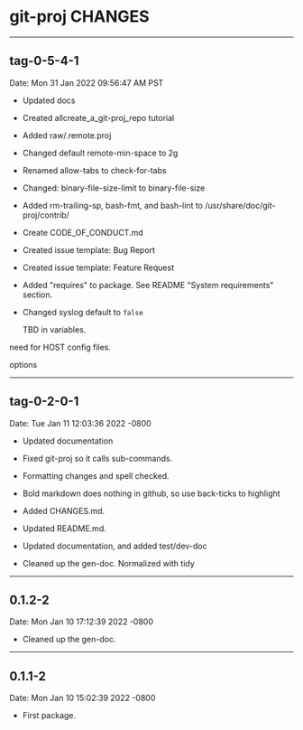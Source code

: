 # git-proj CHANGES

----------

## tag-0-5-4-1

Date: Mon 31 Jan 2022 09:56:47 AM PST

* Updated docs

* Created allcreate_a_git-proj_repo tutorial

* Added raw/.remote.proj

* Changed default remote-min-space to 2g

* Renamed allow-tabs to check-for-tabs

* Changed: binary-file-size-limit to binary-file-size

* Added rm-trailing-sp, bash-fmt, and bash-lint to
      /usr/share/doc/git-proj/contrib/

* Create CODE_OF_CONDUCT.md

* Created issue template: Bug Report

* Created issue template: Feature Request

* Added "requires" to package. See README "System requirements"
    section.

* Changed syslog default to `false`

  TBD in variables.

need for HOST config files.

  options

----------

## tag-0-2-0-1

Date:   Tue Jan 11 12:03:36 2022 -0800

* Updated documentation

* Fixed git-proj so it calls sub-commands.

* Formatting changes and spell checked.

* Bold markdown does nothing in github, so use back-ticks to highlight

* Added CHANGES.md.

* Updated README.md.

* Updated documentation, and added test/dev-doc

* Cleaned up the gen-doc. Normalized with tidy

----------

## 0.1.2-2

Date:   Mon Jan 10 17:12:39 2022 -0800

* Cleaned up the gen-doc.

----------

## 0.1.1-2

Date:   Mon Jan 10 15:02:39 2022 -0800

* First package.
